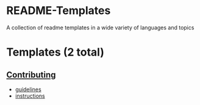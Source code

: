 # README-Templates

A collection of readme templates in a wide variety of languages and topics

<!--Templates start-->
# Templates (2 total)
## [Contributing](EN/Contributing)
* [guidelines](EN/Contributing/guidelines.md)
* [instructions](EN/Contributing/instructions.md)
<!--Templates end-->
